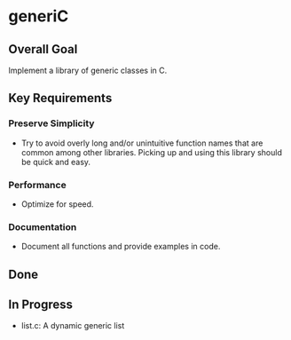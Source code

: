 # generiC
## Overall Goal
Implement a library of generic classes in C.
## Key Requirements
### Preserve Simplicity
- Try to avoid overly long and/or unintuitive function names that are common among other libraries. Picking up and using this library should be quick and easy. 
### Performance
- Optimize for speed.
### Documentation
- Document all functions and provide examples in code. 
## Done
## In Progress
- list.c: A dynamic generic list
